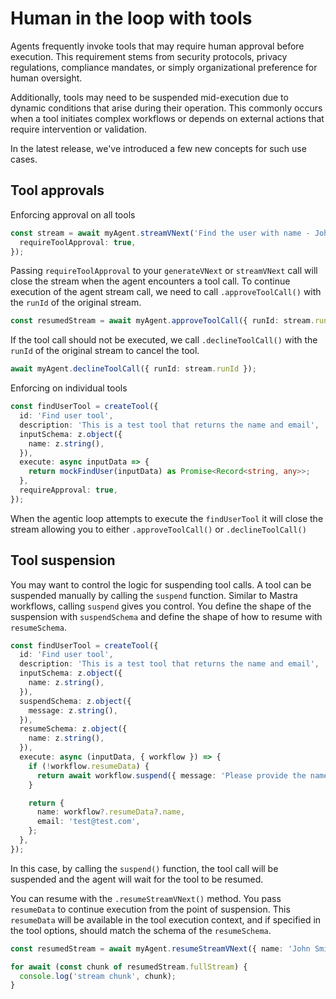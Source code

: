 # Human in the loop with tools

Agents frequently invoke tools that may require human approval before execution. This requirement stems from security protocols, privacy regulations, compliance mandates, or simply organizational preference for human oversight.

Additionally, tools may need to be suspended mid-execution due to dynamic conditions that arise during their operation. This commonly occurs when a tool initiates complex workflows or depends on external actions that require intervention or validation.

In the latest release, we've introduced a few new concepts for such use cases.

## Tool approvals

Enforcing approval on all tools

```typescript
const stream = await myAgent.streamVNext('Find the user with name - John Smith', {
  requireToolApproval: true,
});
```

Passing `requireToolApproval` to your `generateVNext` or `streamVNext` call will close the stream when the agent encounters a tool call. To continue execution of the agent stream call, we need to call `.approveToolCall()` with the `runId` of the original stream.

```typescript
const resumedStream = await myAgent.approveToolCall({ runId: stream.runId });
```

If the tool call should not be executed, we call `.declineToolCall()` with the `runId` of the original stream to cancel the tool.

```typescript
await myAgent.declineToolCall({ runId: stream.runId });
```

Enforcing on individual tools

```typescript
const findUserTool = createTool({
  id: 'Find user tool',
  description: 'This is a test tool that returns the name and email',
  inputSchema: z.object({
    name: z.string(),
  }),
  execute: async inputData => {
    return mockFindUser(inputData) as Promise<Record<string, any>>;
  },
  requireApproval: true,
});
```

When the agentic loop attempts to execute the `findUserTool` it will close the stream allowing you to either `.approveToolCall()` or `.declineToolCall()`

## Tool suspension

You may want to control the logic for suspending tool calls. A tool can be suspended manually by calling the `suspend` function. Similar to Mastra workflows, calling `suspend` gives you control. You define the shape of the suspension with `suspendSchema` and define the shape of how to resume with `resumeSchema`.

```typescript
const findUserTool = createTool({
  id: 'Find user tool',
  description: 'This is a test tool that returns the name and email',
  inputSchema: z.object({
    name: z.string(),
  }),
  suspendSchema: z.object({
    message: z.string(),
  }),
  resumeSchema: z.object({
    name: z.string(),
  }),
  execute: async (inputData, { workflow }) => {
    if (!workflow.resumeData) {
      return await workflow.suspend({ message: 'Please provide the name of the user' });
    }

    return {
      name: workflow?.resumeData?.name,
      email: 'test@test.com',
    };
  },
});
```

In this case, by calling the `suspend()` function, the tool call will be suspended and the agent will wait for the tool to be resumed.

You can resume with the `.resumeStreamVNext()` method. You pass `resumeData` to continue execution from the point of suspension. This `resumeData` will be available in the tool execution context, and if specified in the tool options, should match the schema of the `resumeSchema`.

```typescript
const resumedStream = await myAgent.resumeStreamVNext({ name: 'John Smith' }, { runId: stream.runId });

for await (const chunk of resumedStream.fullStream) {
  console.log('stream chunk', chunk);
}
```
